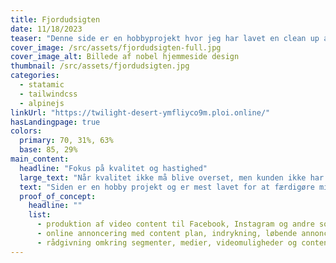 ```yaml
---
title: Fjordudsigten
date: 11/18/2023
teaser: "Denne side er en hobbyprojekt hvor jeg har lavet en clean up af design delen, samt implementeret den med det nyeste css har at tilbyde med animation-timeline."
cover_image: /src/assets/fjordudsigten-full.jpg
cover_image_alt: Billede af nobel hjemmeside design
thumbnail: /src/assets/fjordudsigten.jpg
categories:
  - statamic
  - tailwindcss
  - alpinejs
linkUrl: "https://twilight-desert-ymfliyco9m.ploi.online/"
hasLandingpage: true
colors:
  primary: 70, 31%, 63%
  base: 85, 29%
main_content:
  headline: "Fokus på kvalitet og hastighed"
  large_text: "Når kvalitet ikke må blive overset, men kunden ikke har det store budget, er Statamic et uundværlig cms system som giver alle de rette værktøjer til opgaven."
  text: "Siden er en hobby projekt og er mest lavet for at færdigøre mine kompetencer samt at finde hurtigere måder at udvikle en hjemmeside på hvor der stadig ikke gåes med kompromis med kvalitet, samt bruger vendelighed i cms delen.<br /><br />Siden er blevet bygget på 14,5 timer og er bygget fra bunden med statamic og hvor der er blevet brugt genbrugelig komponenter som kan bruges på alle sider så man på den måde selv nemt kan bygge nye undersider ud fra en række moduler. Derudover er siden blevet bygget med Tailwindcss samt Alpinejs for at gøre siden så fleksible og performance som muligt, samt at det er hurtigt og nemt at arbejde."
  proof_of_concept:
    headline: ""
    list:
      - produktion af video content til Facebook, Instagram og andre sociale medier
      - online annoncering med content plan, indrykning, løbende annonce optimering samt effektiv statistik på resultater
      - rådgivning omkring segmenter, medier, videomuligheder og content strategi
---
```


